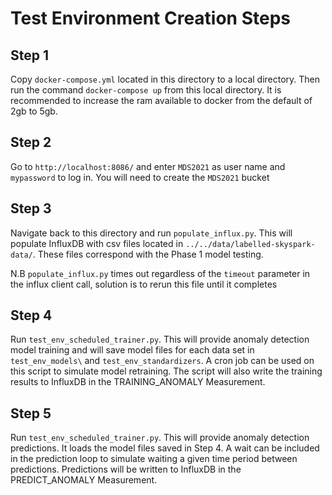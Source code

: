 # Test Environment Creation Steps

## Step 1

Copy `docker-compose.yml` located in this directory to a local directory. Then run the command `docker-compose up` from this local directory. It is recommended to increase the ram available to docker from the default of 2gb to 5gb.

## Step 2

Go to `http://localhost:8086/` and enter `MDS2021` as user name and `mypassword` to log in. You will need to create the `MDS2021` bucket

## Step 3

Navigate back to this directory and run `populate_influx.py`. This will populate InfluxDB with csv files located in `../../data/labelled-skyspark-data/`. These files correspond with the Phase 1 model testing.

N.B `populate_influx.py` times out regardless of the `timeout` parameter in the influx client call, solution is to rerun this file until it completes

## Step 4

Run `test_env_scheduled_trainer.py`. This will provide anomaly detection model training and will save model files for each data set in `test_env_models\` and `test_env_standardizers`. A cron job can be used on this script to simulate model retraining. The script will also write the training results to InfluxDB in the TRAINING_ANOMALY Measurement.

## Step 5

Run `test_env_scheduled_trainer.py`. This will provide anomaly detection predictions. It loads the model files saved in Step 4. A wait can be included in the prediction loop to simulate waiting a given time period between predictions. Predictions will be written to InfluxDB in the PREDICT_ANOMALY Measurement.
